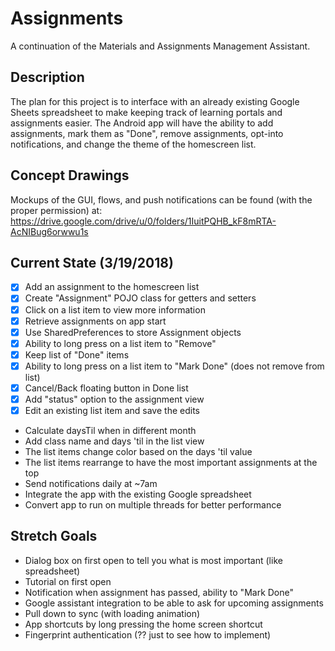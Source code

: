 # Assignments

A continuation of the Materials and Assignments Management Assistant.

## Description

The plan for this project is to interface with an already existing Google Sheets spreadsheet to make keeping track of learning portals and assignments easier. The Android app will have the ability to add assignments, mark them as "Done", remove assignments, opt-into notifications, and change the theme of the homescreen list.

## Concept Drawings

Mockups of the GUI, flows, and push notifications can be found (with the proper permission) at:
https://drive.google.com/drive/u/0/folders/1IuitPQHB_kF8mRTA-AcNIBug6orwwu1s

## Current State (3/19/2018)

- [x] Add an assignment to the homescreen list
- [x] Create "Assignment" POJO class for getters and setters
- [x] Click on a list item to view more information
- [x] Retrieve assignments on app start
- [x] Use SharedPreferences to store Assignment objects 
- [x] Ability to long press on a list item to "Remove" 
- [x] Keep list of "Done" items
- [x] Ability to long press on a list item to "Mark Done" (does not remove from list)
- [x] Cancel/Back floating button in Done list
- [x] Add "status" option to the assignment view
- [x] Edit an existing list item and save the edits
- Calculate daysTil when in different month
- Add class name and days 'til in the list view
- The list items change color based on the days 'til value
- The list items rearrange to have the most important assignments at the top
- Send notifications daily at ~7am
- Integrate the app with the existing Google spreadsheet
- Convert app to run on multiple threads for better performance

## Stretch Goals

- Dialog box on first open to tell you what is most important (like spreadsheet)
- Tutorial on first open
- Notification when assignment has passed, ability to "Mark Done"
- Google assistant integration to be able to ask for upcoming assignments
- Pull down to sync (with loading animation)
- App shortcuts by long pressing the home screen shortcut
- Fingerprint authentication (?? just to see how to implement)
